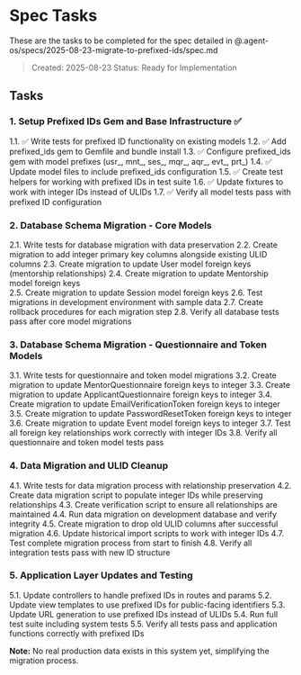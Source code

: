 # Spec Tasks

These are the tasks to be completed for the spec detailed in @.agent-os/specs/2025-08-23-migrate-to-prefixed-ids/spec.md

> Created: 2025-08-23
> Status: Ready for Implementation

## Tasks

### 1. Setup Prefixed IDs Gem and Base Infrastructure ✅

1.1. ✅ Write tests for prefixed ID functionality on existing models
1.2. ✅ Add prefixed_ids gem to Gemfile and bundle install
1.3. ✅ Configure prefixed_ids gem with model prefixes (usr_, mnt_, ses_, mqr_, aqr_, evt_, prt_)
1.4. ✅ Update model files to include prefixed_ids configuration
1.5. ✅ Create test helpers for working with prefixed IDs in test suite
1.6. ✅ Update fixtures to work with integer IDs instead of ULIDs
1.7. ✅ Verify all model tests pass with prefixed ID configuration

### 2. Database Schema Migration - Core Models

2.1. Write tests for database migration with data preservation
2.2. Create migration to add integer primary key columns alongside existing ULID columns
2.3. Create migration to update User model foreign keys (mentorship relationships)
2.4. Create migration to update Mentorship model foreign keys  
2.5. Create migration to update Session model foreign keys
2.6. Test migrations in development environment with sample data
2.7. Create rollback procedures for each migration step
2.8. Verify all database tests pass after core model migrations

### 3. Database Schema Migration - Questionnaire and Token Models

3.1. Write tests for questionnaire and token model migrations
3.2. Create migration to update MentorQuestionnaire foreign keys to integer
3.3. Create migration to update ApplicantQuestionnaire foreign keys to integer
3.4. Create migration to update EmailVerificationToken foreign keys to integer
3.5. Create migration to update PasswordResetToken foreign keys to integer
3.6. Create migration to update Event model foreign keys to integer
3.7. Test all foreign key relationships work correctly with integer IDs
3.8. Verify all questionnaire and token model tests pass

### 4. Data Migration and ULID Cleanup

4.1. Write tests for data migration process with relationship preservation
4.2. Create data migration script to populate integer IDs while preserving relationships
4.3. Create verification script to ensure all relationships are maintained
4.4. Run data migration on development database and verify integrity
4.5. Create migration to drop old ULID columns after successful migration
4.6. Update historical import scripts to work with integer IDs
4.7. Test complete migration process from start to finish
4.8. Verify all integration tests pass with new ID structure

### 5. Application Layer Updates and Testing

5.1. Update controllers to handle prefixed IDs in routes and params
5.2. Update view templates to use prefixed IDs for public-facing identifiers
5.3. Update URL generation to use prefixed IDs instead of ULIDs
5.4. Run full test suite including system tests
5.5. Verify all tests pass and application functions correctly with prefixed IDs

**Note:** No real production data exists in this system yet, simplifying the migration process.